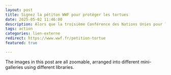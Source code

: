 ```yaml
---
layout: post
title: Signez la pétiton WWF pour protéger les tortues
date: 2025-05-02 11:46:00
description: Alors que la troisième Conférence des Nations Unies pour l'Océan débutera à Nice dans quelques jours, le WWF a hier publié une pétition appelant à protéger les tortues marines.
tags: action
categories: lien-externe
redirect: https://www.wwf.fr/petition-tortue
featured: true

---
```


The images in this post are all zoomable, arranged into different mini-galleries using different libraries.

